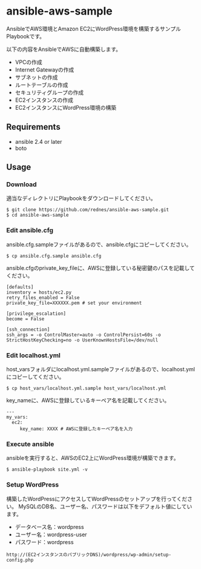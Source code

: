 # ansible-aws-sample

AnsibleでAWS環境とAmazon EC2にWordPress環境を構築するサンプルPlaybookです。

以下の内容をAnsibleでAWSに自動構築します。

* VPCの作成
* Internet Gatewayの作成
* サブネットの作成
* ルートテーブルの作成
* セキュリティグループの作成
* EC2インスタンスの作成
* EC2インスタンスにWordPress環境の構築


## Requirements
- ansible 2.4 or later
- boto

## Usage

### Download
適当なディレクトリにPlaybookをダウンロードしてください。

```
$ git clone https://github.com/rednes/ansible-aws-sample.git
$ cd ansible-aws-sample
```

### Edit ansible.cfg

ansible.cfg.sampleファイルがあるので、ansible.cfgにコピーしてください。
```
$ cp ansible.cfg.sample ansible.cfg
```

ansible.cfgのprivate_key_fileに、AWSに登録している秘密鍵のパスを記載してください。

```
[defaults]
inventory = hosts/ec2.py
retry_files_enabled = False
private_key_file=XXXXXX.pem # set your environment

[privilege_escalation]
become = False

[ssh_connection]
ssh_args = -o ControlMaster=auto -o ControlPersist=60s -o StrictHostKeyChecking=no -o UserKnownHostsFile=/dev/null
```

### Edit localhost.yml

host_varsフォルダにlocalhost.yml.sampleファイルがあるので、localhost.ymlにコピーしてください。
```
$ cp host_vars/localhost.yml.sample host_vars/localhost.yml
```

key_nameに、AWSに登録しているキーペア名を記載してください。

```
---
my_vars:
  ec2:
     key_name: XXXX # AWSに登録したキーペア名を入力
```

### Execute ansible

ansibleを実行すると、AWSのEC2上にWordPress環境が構築できます。

```
$ ansible-playbook site.yml -v
```

### Setup WordPress

構築したWordPressにアクセスしてWordPressのセットアップを行ってください。
MySQLのDB名、ユーザー名、パスワードは以下をデフォルト値にしています。

* データベース名：wordpress
* ユーザー名：wordpress-user
* パスワード：wordpress

```
http://(EC2インスタンスのパブリックDNS)/wordpress/wp-admin/setup-config.php
```
